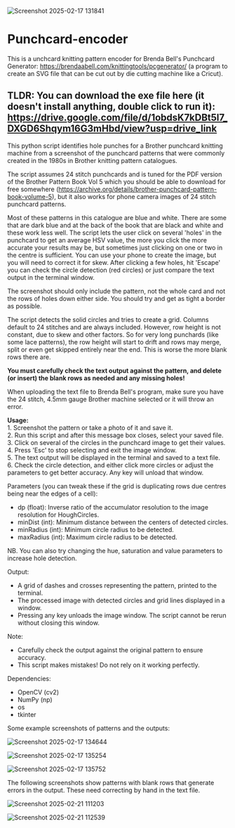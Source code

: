 
![Screenshot 2025-02-17 131841](https://github.com/user-attachments/assets/0a71be13-a8e6-49b7-93bc-f9370739cca2)

# Punchcard-encoder  

This is a unchcard knitting pattern encoder for Brenda Bell's Punchcard Generator: https://brendaabell.com/knittingtools/pcgenerator/ (a program to create an SVG file that can be cut out by die cutting machine like a Cricut).

TLDR: You can download the exe file here (it doesn't install anything, double click to run it): https://drive.google.com/file/d/1obdsK7kDBt5l7_DXGD6Shqym16G3mHbd/view?usp=drive_link
--

This python script identifies hole punches for a Brother punchcard knitting machine from a screenshot of the punchcard patterns that were commonly created in the 1980s in Brother knitting pattern catalogues.

The script assumes 24 stitch punchcards and is tuned for the PDF version of the Brother Pattern Book Vol 5 which you should be able to download for free somewhere (https://archive.org/details/brother-punchcard-pattern-book-volume-5), but it also works for phone camera images of 24 stitch punchcard patterns.

Most of these patterns in this catalogue are blue and white. There are some that are dark blue and at the back of the book that are black and white and these work less well. The script lets the user click on several 'holes' in the punchcard to get an average HSV value, the more you click the more accurate your results may be, but sometimes just clicking on one or two in the centre is sufficient. You can use your phone to create the image, but you will need to correct it for skew. After clicking a few holes, hit 'Escape' you can check the circle detection (red circles) or just compare the text output in the terminal window.

The screenshot should only include the pattern, not the whole card and not the rows of holes down either side. You should try and get as tight a border as possible.

The script detects the solid circles and tries to create a grid. Columns default to 24 stitches and are always included. However, row height is not constant, due to skew and other factors. So for very long punchards (like some lace patterns), the row height will start to drift and rows may merge, split or even get skipped entirely near the end. This is worse the more blank rows there are. 

**You must carefully check the text output against the pattern, and delete (or insert) the blank rows as needed and any missing holes!**

When uploading the text file to Brenda Bell's program, make sure you have the 24 stitch, 4.5mm gauge Brother machine selected or it will throw an error.

**Usage:**  
        1. Screenshot the pattern or take a photo of it and save it.  
        2. Run this script and after this message box closes, select your saved file.  
        3. Click on several of the circles in the punchcard image to get their values.  
        4. Press 'Esc' to stop selecting and exit the image window.  
        5. The text output will be displayed in the terminal and saved to a text file.  
        6. Check the circle detection, and either click more circles or adjust the parameters to get better accuracy. Any key will unload that window.  

Parameters (you can tweak these if the grid is duplicating rows due centres being near the edges of a cell):  
- dp (float): Inverse ratio of the accumulator resolution to the image resolution for HoughCircles.
- minDist (int): Minimum distance between the centers of detected circles.
- minRadius (int): Minimum circle radius to be detected.
- maxRadius (int): Maximum circle radius to be detected.
  
NB. You can also try changing the hue, saturation and value parameters to increase hole detection.

Output:
- A grid of dashes and crosses representing the pattern, printed to the terminal.
- The processed image with detected circles and grid lines displayed in a window.
- Pressing any key unloads the image window. The script cannot be rerun without closing this window.

Note:
- Carefully check the output against the original pattern to ensure accuracy.
- This script makes mistakes! Do not rely on it working perfectly.

Dependencies:
- OpenCV (cv2)
- NumPy (np)
- os
- tkinter

Some example screenshots of patterns and the outputs:

![Screenshot 2025-02-17 134644](https://github.com/user-attachments/assets/d488c705-6495-49f3-ab26-6ce41788bcc3)


![Screenshot 2025-02-17 135254](https://github.com/user-attachments/assets/33a5d176-6fd6-4eee-875b-d0dd71548dee)


![Screenshot 2025-02-17 135752](https://github.com/user-attachments/assets/67f59388-6b12-4583-aff8-2e3902fd6ace)

The following screenshots show patterns with blank rows that generate errors in the output. These need correcting by hand in the text file.

![Screenshot 2025-02-21 111203](https://github.com/user-attachments/assets/2486d259-9f96-49d5-abaa-e73e4502d009)  


![Screenshot 2025-02-21 112539](https://github.com/user-attachments/assets/9044a1fb-141f-43f3-928b-44ccdf1c0bf1)
